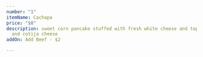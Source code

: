 ```yaml
---
number: "1"
itemName: Cachapa
price: "$8"
description: sweet corn pancake stuffed with fresh white cheese and topped with cream
  and cotija cheese
addOn: Add Beef - $2

---
```

